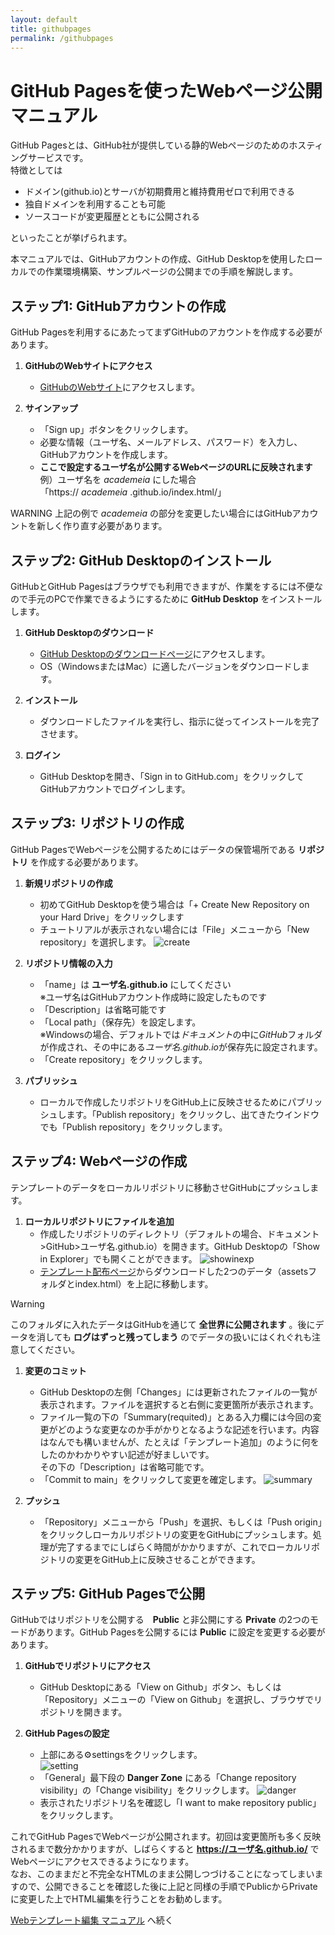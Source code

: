 ```yaml
---
layout: default
title: githubpages
permalink: /githubpages
---
```


# GitHub Pagesを使ったWebページ公開マニュアル

GitHub Pagesとは、GitHub社が提供している静的Webページのためのホスティングサービスです。  
特徴としては

- ドメイン(github.io)とサーバが初期費用と維持費用ゼロで利用できる  
- 独自ドメインを利用することも可能  
- ソースコードが変更履歴とともに公開される  

といったことが挙げられます。  

本マニュアルでは、GitHubアカウントの作成、GitHub Desktopを使用したローカルでの作業環境構築、サンプルページの公開までの手順を解説します。  

## ステップ1: GitHubアカウントの作成

GitHub Pagesを利用するにあたってまずGitHubのアカウントを作成する必要があります。  

1. **GitHubのWebサイトにアクセス**
    - [GitHubのWebサイト](https://github.com/)にアクセスします。

2. **サインアップ**
    - 「Sign up」ボタンをクリックします。
    - 必要な情報（ユーザ名、メールアドレス、パスワード）を入力し、GitHubアカウントを作成します。  
    - **ここで設定するユーザ名が公開するWebページのURLに反映されます**  
    例）ユーザ名を *academeia* にした場合  
    「https:// *academeia* .github.io/index.html/」  

<a class="warning"> WARNING </a> 
上記の例で *academeia* の部分を変更したい場合にはGitHubアカウントを新しく作り直す必要があります。

## ステップ2: GitHub Desktopのインストール

GitHubとGitHub Pagesはブラウザでも利用できますが、作業をするには不便なので手元のPCで作業できるようにするために **GitHub Desktop** をインストールします。  

1. **GitHub Desktopのダウンロード**
    - [GitHub Desktopのダウンロードページ](https://desktop.github.com/)にアクセスします。
    - OS（WindowsまたはMac）に適したバージョンをダウンロードします。

2. **インストール**
    - ダウンロードしたファイルを実行し、指示に従ってインストールを完了させます。

3. **ログイン**
    - GitHub Desktopを開き、「Sign in to GitHub.com」をクリックしてGitHubアカウントでログインします。

## ステップ3: リポジトリの作成

GitHub PagesでWebページを公開するためにはデータの保管場所である **リポジトリ** を作成する必要があります。

1. **新規リポジトリの作成**
    - 初めてGitHub Desktopを使う場合は「+ Create New Repository on your Hard Drive」をクリックします
    - チュートリアルが表示されない場合には「File」メニューから「New repository」を選択します。
![create](../img/git1.png)

1. **リポジトリ情報の入力**
    - 「name」は **ユーザ名.github.io** にしてください  
    ※ユーザ名はGitHubアカウント作成時に設定したものです  
    - 「Description」は省略可能です
    - 「Local path」（保存先）を設定します。  
    ※Windowsの場合、デフォルトでは*ドキュメント*の中に*GitHub*フォルダが作成され、その中にある*ユーザ名.github.io*が保存先に設定されます。  
    - 「Create repository」をクリックします。

2. **パブリッシュ**
    - ローカルで作成したリポジトリをGitHub上に反映させるためにパブリッシュします。「Publish repository」をクリックし、出てきたウインドウでも「Publish repository」をクリックします。  

## ステップ4: Webページの作成

テンプレートのデータをローカルリポジトリに移動させGitHubにプッシュします。  

1. **ローカルリポジトリにファイルを追加**
    - 作成したリポジトリのディレクトリ（デフォルトの場合、ドキュメント>GitHub>ユーザ名.github.io）を開きます。GitHub Desktopの「Show in Explorer」でも開くことができます。
![showinexp](../img/git2.png)
    - [テンプレート配布ページ]()からダウンロードした2つのデータ（assetsフォルダとindex.html）を上記に移動します。
> [!WARNING]
> このフォルダに入れたデータはGitHubを通じて **全世界に公開されます** 。後にデータを消しても **ログはずっと残ってしまう** のでデータの扱いにはくれぐれも注意してください。

1. **変更のコミット**
    - GitHub Desktopの左側「Changes」には更新されたファイルの一覧が表示されます。ファイルを選択すると右側に変更箇所が表示されます。
    - ファイル一覧の下の「Summary(requited)」とある入力欄には今回の変更がどのような変更なのか手がかりとなるような記述を行います。内容はなんでも構いませんが、たとえば「テンプレート追加」のように何をしたのかわかりやすい記述が好ましいです。  
    その下の「Description」は省略可能です。
    - 「Commit to main」をクリックして変更を確定します。
![summary](../img/git3.png)

1. **プッシュ**
    - 「Repository」メニューから「Push」を選択、もしくは「Push origin」をクリックしローカルリポジトリの変更をGitHubにプッシュします。処理が完了するまでにしばらく時間がかかりますが、これでローカルリポジトリの変更をGitHub上に反映させることができます。  

## ステップ5: GitHub Pagesで公開

GitHubではリポジトリを公開する　**Public** と非公開にする **Private** の2つのモードがあります。GitHub Pagesを公開するには **Public** に設定を変更する必要があります。  

1. **GitHubでリポジトリにアクセス**
    - GitHub Desktopにある「View on Github」ボタン、もしくは「Repository」メニューの「View on Github」を選択し、ブラウザでリポジトリを開きます。

2. **GitHub Pagesの設定**   
    - 上部にある⚙settingsをクリックします。  
![setting](../img/git4.png)
    - 「General」最下段の **Danger Zone** にある「Change repository visibility」の「Change visibility」をクリックします。
![danger](../img/git5.png)
    - 表示されたリポジトリ名を確認し「I want to make repository public」をクリックします。

これでGitHub PagesでWebページが公開されます。初回は変更箇所も多く反映されるまで数分かかりますが、しばらくすると **https://ユーザ名.github.io/** でWebページにアクセスできるようになります。  
なお、このままだと不完全なHTMLのまま公開しつづけることになってしまいますので、公開できることを確認した後に上記と同様の手順でPublicからPrivateに変更した上でHTML編集を行うことをお勧めします。  

[Webテンプレート編集 マニュアル](md/webtemplate.md) へ続く
